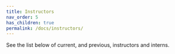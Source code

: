 ```yaml
---
title: Instructors
nav_order: 5
has_children: true
permalink: /docs/instructors/
---
```


See the list below of current, and previous, instructors and interns.
